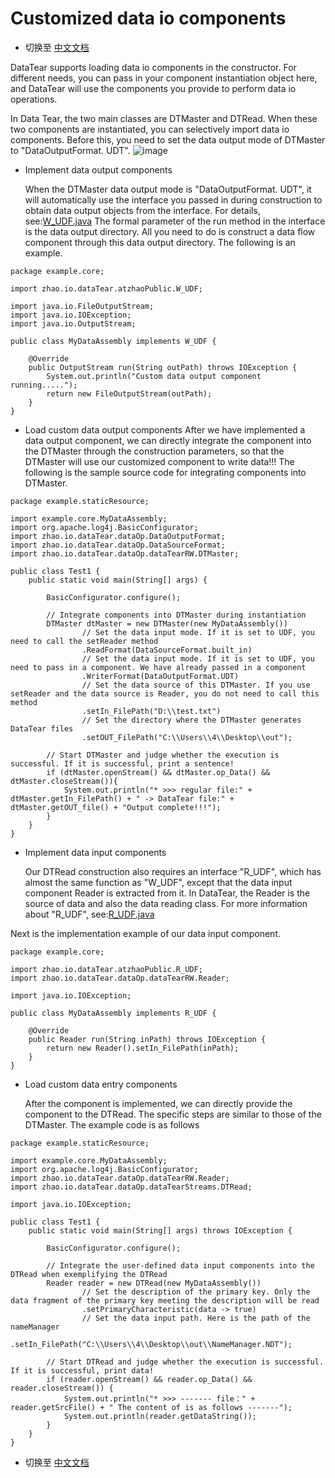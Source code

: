# Customized data io components
- 切换至 [中文文档](https://github.com/BeardedManZhao/dataTear/blob/main/KnowledgeDocument/Customized%20data%20io%20components-Chinese.md)

DataTear supports loading data io components in the constructor. For different needs, you can pass in your component instantiation object here, and DataTear will use the components you provide to perform data io operations.

In Data Tear, the two main classes are DTMaster and DTRead. When these two components are instantiated, you can selectively import data io components. Before this, you need to set the data output mode of DTMaster to "DataOutputFormat. UDT".
![image](https://user-images.githubusercontent.com/113756063/193394129-1dbf3983-5e8d-461b-82ec-398c6860a2b1.png)

- Implement data output components

  When the DTMaster data output mode is "DataOutputFormat. UDT", it will automatically use the interface you passed in during construction to obtain data output objects from the interface. For details, see:[W_UDF.java](https://github.com/BeardedManZhao/dataTear/blob/main/src_code1.4.1/src/main/java/zhao/io/dataTear/atzhaoPublic/W_UDF.java)
The formal parameter of the run method in the interface is the data output directory. All you need to do is construct a data flow component through this data output directory. The following is an example.
```
package example.core;

import zhao.io.dataTear.atzhaoPublic.W_UDF;

import java.io.FileOutputStream;
import java.io.IOException;
import java.io.OutputStream;

public class MyDataAssembly implements W_UDF {

    @Override
    public OutputStream run(String outPath) throws IOException {
        System.out.println("Custom data output component running.....");
        return new FileOutputStream(outPath);
    }
}
```
- Load custom data output components
  After we have implemented a data output component, we can directly integrate the component into the DTMaster through the construction parameters, so that the DTMaster will use our customized component to write data!!! The following is the sample source code for integrating components into DTMaster.
```
package example.staticResource;

import example.core.MyDataAssembly;
import org.apache.log4j.BasicConfigurator;
import zhao.io.dataTear.dataOp.DataOutputFormat;
import zhao.io.dataTear.dataOp.DataSourceFormat;
import zhao.io.dataTear.dataOp.dataTearRW.DTMaster;

public class Test1 {
    public static void main(String[] args) {

        BasicConfigurator.configure();

        // Integrate components into DTMaster during instantiation
        DTMaster dtMaster = new DTMaster(new MyDataAssembly())
                // Set the data input mode. If it is set to UDF, you need to call the setReader method
                .ReadFormat(DataSourceFormat.built_in)
                // Set the data input mode. If it is set to UDF, you need to pass in a component. We have already passed in a component
                .WriterFormat(DataOutputFormat.UDT)
                // Set the data source of this DTMaster. If you use setReader and the data source is Reader, you do not need to call this method
                .setIn_FilePath("D:\\test.txt")
                // Set the directory where the DTMaster generates DataTear files
                .setOUT_FilePath("C:\\Users\\4\\Desktop\\out");

        // Start DTMaster and judge whether the execution is successful. If it is successful, print a sentence!
        if (dtMaster.openStream() && dtMaster.op_Data() && dtMaster.closeStream()){
            System.out.println("* >>> regular file:" + dtMaster.getIn_FilePath() + " -> DataTear file:" + dtMaster.getOUT_file() + "Output complete!!!");
        }
    }
}
```

- Implement data input components
  
  Our DTRead construction also requires an interface "R_UDF", which has almost the same function as "W_UDF", except that the data input component Reader is extracted from it. In DataTear, the Reader is the source of data and also the data reading class. For more information about "R_UDF", see:[R_UDF.java](https://github.com/BeardedManZhao/dataTear/blob/main/src_code1.4.1/src/main/java/zhao/io/dataTear/atzhaoPublic/R_UDF.java)

Next is the implementation example of our data input component.
```
package example.core;

import zhao.io.dataTear.atzhaoPublic.R_UDF;
import zhao.io.dataTear.dataOp.dataTearRW.Reader;

import java.io.IOException;

public class MyDataAssembly implements R_UDF {

    @Override
    public Reader run(String inPath) throws IOException {
        return new Reader().setIn_FilePath(inPath);
    }
}
```
- Load custom data entry components
  
  After the component is implemented, we can directly provide the component to the DTRead. The specific steps are similar to those of the DTMaster. The example code is as follows
```
package example.staticResource;

import example.core.MyDataAssembly;
import org.apache.log4j.BasicConfigurator;
import zhao.io.dataTear.dataOp.dataTearRW.Reader;
import zhao.io.dataTear.dataOp.dataTearStreams.DTRead;

import java.io.IOException;

public class Test1 {
    public static void main(String[] args) throws IOException {

        BasicConfigurator.configure();

        // Integrate the user-defined data input components into the DTRead when exemplifying the DTRead
        Reader reader = new DTRead(new MyDataAssembly())
                // Set the description of the primary key. Only the data fragment of the primary key meeting the description will be read
                .setPrimaryCharacteristic(data -> true)
                // Set the data input path. Here is the path of the nameManager
                .setIn_FilePath("C:\\Users\\4\\Desktop\\out\\NameManager.NDT");

        // Start DTRead and judge whether the execution is successful. If it is successful, print data!
        if (reader.openStream() && reader.op_Data() && reader.closeStream()) {
            System.out.println("* >>> ------- file：" + reader.getSrcFile() + " The content of is as follows -------");
            System.out.println(reader.getDataString());
        }
    }
}
```
- 切换至 [中文文档](https://github.com/BeardedManZhao/dataTear/blob/main/KnowledgeDocument/Customized%20data%20io%20components-Chinese.md)
